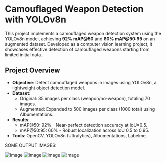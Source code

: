 # Camouflaged Weapon Detection with YOLOv8n

This project implements a camouflaged weapon detection system using the YOLOv8n model, achieving **92% mAP@50** and **60% mAP@50:95** on an augmented dataset. Developed as a computer vision learning project, it showcases effective detection of camouflaged weapons starting from limited initial data.

## Project Overview
- **Objective**: Detect camouflaged weapons in images using YOLOv8n, a lightweight object detection model.
- **Dataset**: 
  - Original: 35 images per class (weapon/no-weapon), totaling 70 images.
  - Augmented: Expanded to 500 images per class (1000 total) using Albumentations.
- **Results**:
  - mAP@50: 92% - Near-perfect detection accuracy at IoU=0.5.
  - mAP@50:95: 60% - Robust localization across IoU 0.5 to 0.95.
- **Tools**: OpenCV, YOLOv8n (Ultralytics), Albumentations, Labelme.


SOME OUTPUT IMAGES:

![image](https://github.com/user-attachments/assets/81cf0b8d-36f9-492a-ac4c-572f7a90b16a)
![image](https://github.com/user-attachments/assets/2a3f0d07-1265-44a7-9a38-f827f23c5216)
![image](https://github.com/user-attachments/assets/749f76fc-417e-42b6-9339-d62c4f03fde0)
![image](https://github.com/user-attachments/assets/8e4204e7-e74d-4e68-8a85-c3acfce54b1c)


